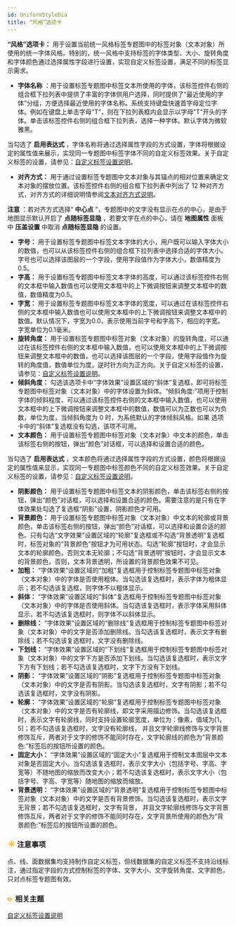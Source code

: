 ```yaml
---
id: UniformStyleDia
title: “风格”选项卡
---
```

**“风格”选项卡：**
用于设置当前统一风格标签专题图中的标签对象（文本对象）所使用的统一字体风格。特别的，统一风格中支持标签的字体类型、大小、旋转角度和字体颜色通过选择属性字段进行设置，实现自定义标签设置，满足不同的标签显示需求。

* **字体名称** ：用于设置标签专题图中标签文本所使用的字体，该标签控件右侧的组合框下拉列表中提供了丰富的字体供用户选择，同时提供了“最近使用的字体”分组，方便选择最近使用的字体名称。系统支持键盘快速首字母定位字体。例如在键盘上单击字母“T”，则在下拉列表框内会显示以字母"T"开头的字体。单击该标签控件右侧的组合框下拉列表，选择一种字体。默认字体为微软雅黑。

当勾选了 **启用表达式**
，字体名称将通过选择属性字段的方式设置，字体将根据设定的属性值来展示，实现同一专题图中标签字体不同的自定义标签效果。关于自定义标签的设置，请参见：[自定义标签设置说明](CustomLabelMapDefault)。

* **对齐方式：** 用于通过设置标签专题图中文本对象与其锚点的相对位置来确定文本对象的摆放位置。该标签控件右侧的组合框下拉列表中列出了 12 种对齐方式，对齐方式的详细说明情参阅[文本对齐方式说明](../../Visualization/Interaction/TextAlignDirection)。 

**注意** ：若对齐方式选择“ **中心点** ”，专题图中的文字没有显示在点的中心，是由于地图显示默认开启了 **点随标签显隐**
，若要文字在点的中心，请在 **地图属性** 面板中 **压盖设置** 中取消 **点随标签显隐** 的设置。

* **字号：** 用于设置标签专题图中标签文本字体的大小，用户既可以输入字体大小的数值，也可以从该标签控件右侧的组合框下拉列表中选择合适的字体大小。字号也可以选择该图层的一个字段，使用字段值作为字体大小，数值精度为0.5。 
* **字高：** 用于设置标签专题图中标签文本字体的高度，可以通过该标签控件右侧的文本框中输入数值也可以使用文本框中的上下微调按钮来调整文本框中的数值，数值精度为0.5。
* **字宽：** 用于设置标签专题图中标签文本字体的宽度，可以通过在该标签控件右侧的文本框中输入数值也可以使用文本框中的上下微调按钮来调整文本框中的数值。默认情况下，字宽为0.0，表示使用当前字号和字高下，相应的字宽。字宽单位为0.1毫米。
* **旋转角度：** 用于设置标签专题图中标签对象（文本对象）的旋转角度，可以通过在该标签控件右侧的文本框中输入数值，也可以使用文本框中的上下微调按钮来调整文本框中的数值，也可以选择该图层的一个字段，使用字段值作为旋转的角度值，数值单位为度，逆时针方向为正方向。关于自定义标签的设置，请参见：[自定义标签设置说明](CustomLabelMapDefault)。
* **倾斜角度：** 勾选该选项卡中“字体效果”设置区域的“斜体”复选框，即可将标签专题图中标签对象（文本对象）中的字体设置为斜体。“倾斜角度:”项用于控制字体的倾斜程度，可以通过该标签控件右侧的文本框中输入数值，也可以使用文本框中的上下微调按钮来调整文本框中的数值，数值可以为正数也可以为负数，单位为度，当倾斜角度为 0 时，为系统默认的字体倾斜风格。如果 选项卡中的“斜体”复选框没有勾选，该项不可用。
* **文本颜色：** 用于设置标签专题图中标签对象（文本对象）中文本的颜色，单击该标签右侧的按钮，弹出“颜色”对话框，可以选择和设置合适的颜色。

当勾选了 **启用表达式**
，文本颜色将通过选择属性字段的方式设置，颜色将根据设定的属性值来显示，实现同一专题图中标签颜色不同的自定义标签效果。关于自定义标签的设置，请参见：[自定义标签设置说明](CustomLabelMapDefault)。

* **阴影颜色：** 用于设置标签专题图中标签文本的阴影颜色，单击该标签右侧的按钮，弹出“颜色”对话框，可以选择和设置合适的颜色。需要注意的是只有在字体效果处勾选了复选框“阴影”设置，阴影颜色才可用。
* **背景颜色：** 用于设置标签专题图中标签对象（文本对象）中文本的轮廓或背景颜色，单击该标签右侧的按钮，弹出“颜色”对话框，可以选择和设置合适的颜色。只有勾选“文字效果”设置区域的“轮廓”复选框或不勾选“背景透明”复选框时，标签对象的“背景颜色”按钮才为可用状态。勾选“轮廓”按钮时，才会显示文本的轮廓颜色，否则文本无轮廓；不勾选“背景透明”按钮时，才会显示文本的背景颜色，否则，文本背景透明，所设置的背景颜色效果不可见。
* **加粗：** “字体效果”设置区域的“加粗”复选框用于控制标签专题图中标签对象（文本对象）中的字体是否使用粗体。当勾选该复选框时，表示字体为粗体显示；若不勾选该复选框，则字体不以粗体显示。
* **斜体：** “字体效果”设置区域的"斜体"复选框用于控制标签专题图中标签对象（文本对象）中的字体是否使用斜体。当勾选该复选框时，表示字体采用斜体显示，若不勾选该复选框时，则字体不以斜体显示。
* **删除线：** “字体效果”设置区域的“删除线”复选框用于控制标签专题图中标签对象（文本对象）中的文字是否添加删除线。当勾选该复选框时，表示文字有删除线；若不勾选该复选框时，文字没有删除线。
* **下划线：** “字体效果”设置区域的“下划线”复选框用于控制标签专题图中标签对象（文本对象）中的文字下方是否添加下划线。当勾选该复选框时，表示文字下方有下划线；若不勾选该复选框时，文字下方没有下划线。
* **阴影：** “字体效果”设置区域的“阴影”复选框用于控制标签专题图中标签对象（文本对象）中的文字是否有阴影。当勾选该复选框时，文字有阴影；若不勾选该复选框时，文字没有阴影。
* **轮廓：** “字体效果”设置区域的“轮廓”复选框用于控制标签专题图中标签对象（文本对象）中的文字是否有轮廓线，即文字采用描边修饰。当勾选该复选框时，表示文字有轮廓线，同时支持设置轮廓宽度，单位为：像素，值域为[1，5]；若不勾选该复选框时，文字没有轮廓线， 并且文字轮廓线修饰与文字背景修饰互斥，两者对于文字的修饰不能同时存在，文字轮廓线的颜色为“背景颜色:”标签后的按钮所设置的颜色。
* **固定大小：** “字体效果”设置区域的“固定大小”复选框用于控制文本图层中文本对象是否固定大小。当勾选该复选框时，表示文字大小（包括字号、字高、字宽等）不随地图的缩放而改变大小；若不勾选该复选框时，表示文字大小（包括字号、字高、字宽等）随地图的缩放而缩放。
* **背景透明：** “字体效果”设置区域的“背景透明”复选框用于控制标签专题图中标签对象（文本对象）中的文字是否有背景修饰。当勾选该复选框时，表示文字无背景；若不勾选该复选框时，文字有背景， 并且文字轮廓线修饰与文字背景修饰互斥，两者对于文字的修饰不能同时存在，文字背景所使用的颜色为“背景颜色:”标签后的按钮所设置的颜色。

### ![](../../img/note.png)注意事项

点、线、面数据集均支持制作自定义标签，但线数据集的自定义标签不支持沿线标注，通过指定字段的方式控制标签的字体、文字大小、文字旋转角度、文字颜色，只对点标签专题图有效。

### ![](../../img/seealso.png) 相关主题

 [自定义标签设置说明](CustomLabelMapDefault)

